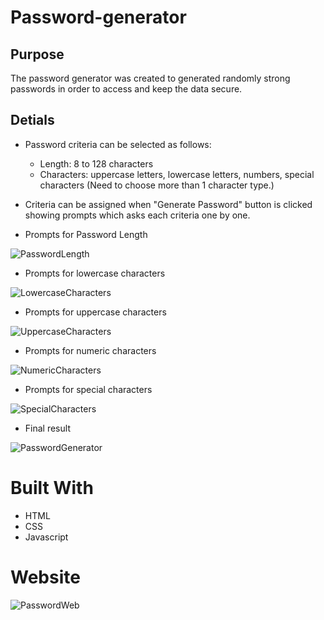 # Password-generator

## Purpose
The password generator was created to generated randomly strong passwords in order to access and keep the data secure.

## Detials
* Password criteria can be selected as follows:
    * Length: 8 to 128 characters
    * Characters: uppercase letters, lowercase letters, numbers, special characters (Need to choose more than 1 character type.)

* Criteria can be assigned when "Generate Password" button is clicked showing prompts which asks each criteria one by one.

* Prompts for Password Length

![PasswordLength](https://user-images.githubusercontent.com/39162030/167784484-485870c2-d44b-4e31-b146-50f661cb1167.png)

* Prompts for lowercase characters

![LowercaseCharacters](https://user-images.githubusercontent.com/39162030/167784681-c22a81d2-86d5-4ea7-b207-1f5bef1a1c17.png)

* Prompts for uppercase characters

![UppercaseCharacters](https://user-images.githubusercontent.com/39162030/167784746-ad3ef00a-80ab-49c5-b5d2-2ea80e564d0c.png)

* Prompts for numeric characters

![NumericCharacters](https://user-images.githubusercontent.com/39162030/167784766-5fc85f98-e68c-4e64-8cf0-f95465d313a7.png)

* Prompts for special characters

![SpecialCharacters](https://user-images.githubusercontent.com/39162030/167784780-545e2630-05c5-4023-9c86-6297a264aa3a.png)

* Final result

![PasswordGenerator](https://user-images.githubusercontent.com/39162030/167784850-bb5a3316-7cfb-418d-aa63-fdfae7dd6bcf.png)

# Built With

* HTML
* CSS
* Javascript


# Website


![PasswordWeb](https://user-images.githubusercontent.com/39162030/167786429-51948255-acbf-41d7-9772-8ade647ddd29.png)
